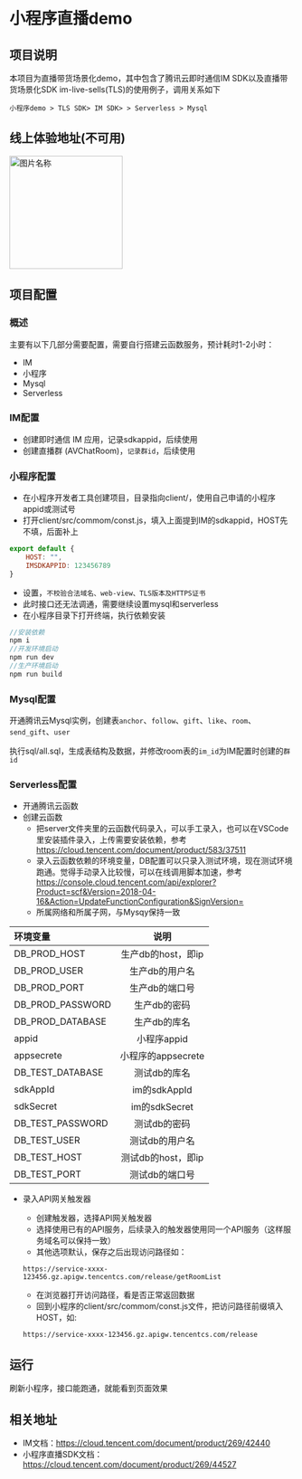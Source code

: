 # 小程序直播demo

## 项目说明

本项目为直播带货场景化demo，其中包含了腾讯云即时通信IM SDK以及直播带货场景化SDK im-live-sells(TLS)的使用例子，调用关系如下

`小程序demo > TLS SDK> IM SDK> > Serverless > Mysql`

## 线上体验地址(不可用)

 <img src="https://main.qcloudimg.com/raw/17a62d60c914556479f2c188641fb2f0.png" width = "200" height = "200" alt="图片名称" align=center />

## 项目配置

### 概述

主要有以下几部分需要配置，需要自行搭建云函数服务，预计耗时1-2小时：

- IM
- 小程序
- Mysql
- Serverless

### IM配置

- 创建即时通信 IM 应用，记录sdkappid，后续使用
- 创建直播群 (AVChatRoom)，`记录群id`，后续使用

### 小程序配置

- 在小程序开发者工具创建项目，目录指向client/，使用自己申请的小程序appid或测试号
- 打开client/src/commom/const.js，填入上面提到IM的sdkappid，HOST先不填，后面补上

```javascript
export default {
    HOST: "",
    IMSDKAPPID: 123456789
}
```

- 设置，`不校验合法域名、web-view、TLS版本及HTTPS证书`
- 此时接口还无法调通，需要继续设置mysql和serverless
- 在小程序目录下打开终端，执行依赖安装

```javascript
//安装依赖
npm i
//开发环境启动
npm run dev
//生产环境启动
npm run build
```

### Mysql配置

开通腾讯云Mysql实例，创建表`anchor`、`follow`、`gift`、`like`、`room`、`send_gift`、`user`

执行sql/all.sql，生成表结构及数据，并修改room表的`im_id`为IM配置时创建的`群id`


### Serverless配置

- 开通腾讯云函数
- 创建云函数
  - 把server文件夹里的云函数代码录入，可以手工录入，也可以在VSCode里安装插件录入，上传需要安装依赖，参考<https://cloud.tencent.com/document/product/583/37511>
  - 录入云函数依赖的环境变量，DB配置可以只录入测试环境，现在测试环境跑通。觉得手动录入比较慢，可以在线调用脚本加速，参考<https://console.cloud.tencent.com/api/explorer?Product=scf&Version=2018-04-16&Action=UpdateFunctionConfiguration&SignVersion=>
  - 所属网络和所属子网，与Mysqy保持一致

|环境变量|说明|
|:------|:-----:|
|DB_PROD_HOST| 生产db的host，即ip|
|DB_PROD_USER| 生产db的用户名|
|DB_PROD_PORT| 生产db的端口号|
|DB_PROD_PASSWORD| 生产db的密码|
|DB_PROD_DATABASE| 生产db的库名|
|appid| 小程序appid|
|appsecrete| 小程序的appsecrete|
|DB_TEST_DATABASE| 测试db的库名|
|sdkAppId| im的sdkAppId|
|sdkSecret| im的sdkSecret|
|DB_TEST_PASSWORD| 测试db的密码|
|DB_TEST_USER| 测试db的用户名|
|DB_TEST_HOST| 测试db的host，即ip|
|DB_TEST_PORT| 测试db的端口号|

- 录入API网关触发器
  - 创建触发器，选择API网关触发器
  - 选择使用已有的API服务，后续录入的触发器使用同一个API服务（这样服务域名可以保持一致）
  - 其他选项默认，保存之后出现访问路径如：

  ``` text
  https://service-xxxx-123456.gz.apigw.tencentcs.com/release/getRoomList
  ```

  - 在浏览器打开访问路径，看是否正常返回数据
  - 回到小程序的client/src/commom/const.js文件，把访问路径前缀填入HOST，如:

  ``` text
  https://service-xxxx-123456.gz.apigw.tencentcs.com/release
  ```

## 运行

刷新小程序，接口能跑通，就能看到页面效果

## 相关地址

- IM文档：<https://cloud.tencent.com/document/product/269/42440>
- 小程序直播SDK文档：<https://cloud.tencent.com/document/product/269/44527>
